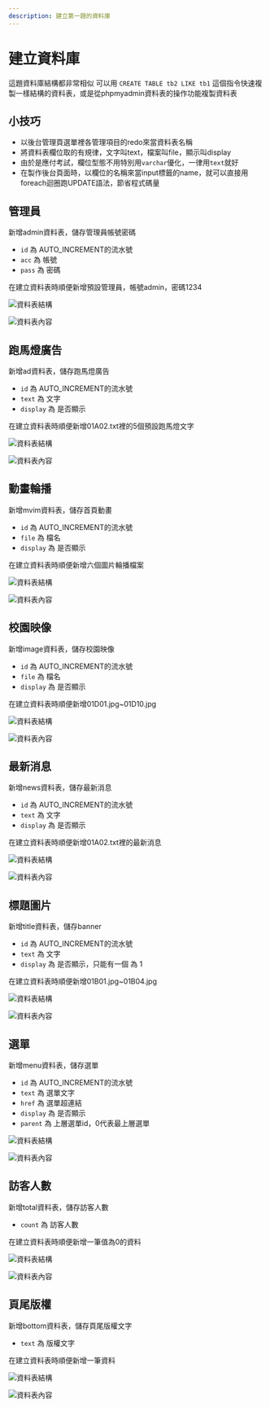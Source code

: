 ```yaml
---
description: 建立第一題的資料庫
---
```


# 建立資料庫

這題資料庫結構都非常相似
可以用 `CREATE TABLE tb2 LIKE tb1` 這個指令快速複製一樣結構的資料表，或是從phpmyadmin資料表的操作功能複製資料表  

## 小技巧
- 以後台管理頁選單裡各管理項目的redo來當資料表名稱  
- 將資料表欄位取的有規律，文字叫text，檔案叫file，顯示叫display
- 由於是應付考試，欄位型態不用特別用`varchar`優化，一律用`text`就好
- 在製作後台頁面時，以欄位的名稱來當input標籤的name，就可以直接用foreach迴圈跑UPDATE語法，節省程式碼量

## 管理員

新增admin資料表，儲存管理員帳號密碼  

- `id` 為 AUTO\_INCREMENT的流水號
- `acc` 為 帳號
- `pass` 為 密碼  
  
在建立資料表時順便新增預設管理員，帳號admin，密碼1234

![&#x8CC7;&#x6599;&#x8868;&#x7D50;&#x69CB;](../images/sqladmin.png)

![&#x8CC7;&#x6599;&#x8868;&#x5167;&#x5BB9;](../images/chrome_2018-09-18_15-58-49.png)

## 跑馬燈廣告

新增ad資料表，儲存跑馬燈廣告  

- `id` 為 AUTO\_INCREMENT的流水號
- `text` 為 文字
- `display` 為 是否顯示  
  
在建立資料表時順便新增01A02.txt裡的5個預設跑馬燈文字

![&#x8CC7;&#x6599;&#x8868;&#x7D50;&#x69CB;](../images/2-2.png)

![&#x8CC7;&#x6599;&#x8868;&#x5167;&#x5BB9;](../images/2-2-1.png)

## 動畫輪播

新增mvim資料表，儲存首頁動畫  

- `id` 為 AUTO\_INCREMENT的流水號
- `file` 為 檔名
- `display` 為 是否顯示  
  
在建立資料表時順便新增六個圖片輪播檔案

![&#x8CC7;&#x6599;&#x8868;&#x7D50;&#x69CB;](../images/2-3.png)

![&#x8CC7;&#x6599;&#x8868;&#x5167;&#x5BB9;](../images/2-3-1.png)

## 校園映像

新增image資料表，儲存校園映像  

- `id` 為 AUTO\_INCREMENT的流水號
- `file` 為 檔名
- `display` 為 是否顯示  
  
在建立資料表時順便新增01D01.jpg~01D10.jpg 

![&#x8CC7;&#x6599;&#x8868;&#x7D50;&#x69CB;](../images/2-5.png)

![&#x8CC7;&#x6599;&#x8868;&#x5167;&#x5BB9;](../images/2-5-1.png)

## 最新消息

新增news資料表，儲存最新消息  

- `id` 為 AUTO\_INCREMENT的流水號
- `text` 為 文字
- `display` 為 是否顯示
    
在建立資料表時順便新增01A02.txt裡的最新消息

![&#x8CC7;&#x6599;&#x8868;&#x7D50;&#x69CB;](../images/2-7.png)

![&#x8CC7;&#x6599;&#x8868;&#x5167;&#x5BB9;](../images/2-7-1.png)

## 標題圖片

新增title資料表，儲存banner  

- `id` 為 AUTO\_INCREMENT的流水號
- `text` 為 文字
- `display` 為 是否顯示，只能有一個 為 1  

在建立資料表時順便新增01B01.jpg~01B04.jpg

![&#x8CC7;&#x6599;&#x8868;&#x7D50;&#x69CB;](../images/2-8.png)

![&#x8CC7;&#x6599;&#x8868;&#x5167;&#x5BB9;](../images/2-8-1.png)

## 選單

新增menu資料表，儲存選單  

- `id` 為 AUTO\_INCREMENT的流水號
- `text` 為 選單文字
- `href` 為 選單超連結
- `display` 為 是否顯示  
- `parent` 為 上層選單id，0代表最上層選單 

![&#x8CC7;&#x6599;&#x8868;&#x7D50;&#x69CB;](../images/2-6.png)

![&#x8CC7;&#x6599;&#x8868;&#x5167;&#x5BB9;](../images/2-6-1.png)

## 訪客人數

新增total資料表，儲存訪客人數  

- `count` 為 訪客人數  

在建立資料表時順便新增一筆值為0的資料 

![&#x8CC7;&#x6599;&#x8868;&#x7D50;&#x69CB;](../images/2-9.png)

![&#x8CC7;&#x6599;&#x8868;&#x5167;&#x5BB9;](../images/2-9-1.png)

## 頁尾版權

新增bottom資料表，儲存頁尾版權文字 

- `text` 為 版權文字  
  
在建立資料表時順便新增一筆資料

![&#x8CC7;&#x6599;&#x8868;&#x7D50;&#x69CB;](../images/2-4.png)

![&#x8CC7;&#x6599;&#x8868;&#x5167;&#x5BB9;](../images/2-4-1.png)

